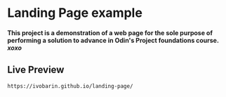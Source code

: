 Landing Page example
===
#### This project is a demonstration of a web page for the sole purpose of performing a solution to advance in Odin's Project foundations course.<br> ***xoxo***

Live Preview 
---
    https://ivobarin.github.io/landing-page/
